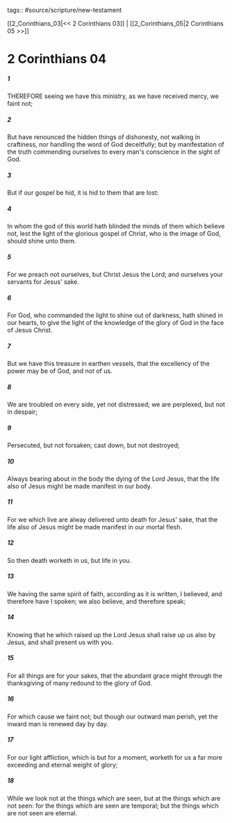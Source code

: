 tags:: #source/scripture/new-testament

[[2_Corinthians_03|<< 2 Corinthians 03]] | [[2_Corinthians_05|2 Corinthians 05 >>]]

# 2 Corinthians 04

##### 1

THEREFORE seeing we have this ministry, as we have received mercy, we faint not;

##### 2

But have renounced the hidden things of dishonesty, not walking in craftiness, nor handling the word of God deceitfully; but by manifestation of the truth commending ourselves to every man's conscience in the sight of God.

##### 3

But if our gospel be hid, it is hid to them that are lost:

##### 4

In whom the god of this world hath blinded the minds of them which believe not, lest the light of the glorious gospel of Christ, who is the image of God, should shine unto them.

##### 5

For we preach not ourselves, but Christ Jesus the Lord; and ourselves your servants for Jesus' sake.

##### 6

For God, who commanded the light to shine out of darkness, hath shined in our hearts, to give the light of the knowledge of the glory of God in the face of Jesus Christ.

##### 7

But we have this treasure in earthen vessels, that the excellency of the power may be of God, and not of us.

##### 8

We are troubled on every side, yet not distressed; we are perplexed, but not in despair;

##### 9

Persecuted, but not forsaken; cast down, but not destroyed;

##### 10

Always bearing about in the body the dying of the Lord Jesus, that the life also of Jesus might be made manifest in our body.

##### 11

For we which live are alway delivered unto death for Jesus' sake, that the life also of Jesus might be made manifest in our mortal flesh.

##### 12

So then death worketh in us, but life in you.

##### 13

We having the same spirit of faith, according as it is written, I believed, and therefore have I spoken; we also believe, and therefore speak;

##### 14

Knowing that he which raised up the Lord Jesus shall raise up us also by Jesus, and shall present us with you.

##### 15

For all things are for your sakes, that the abundant grace might through the thanksgiving of many redound to the glory of God.

##### 16

For which cause we faint not; but though our outward man perish, yet the inward man is renewed day by day.

##### 17

For our light affliction, which is but for a moment, worketh for us a far more exceeding and eternal weight of glory;

##### 18

While we look not at the things which are seen, but at the things which are not seen: for the things which are seen are temporal; but the things which are not seen are eternal.
